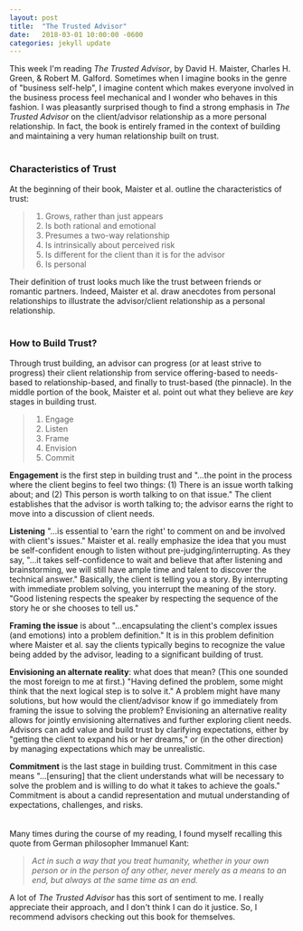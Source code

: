 ```yaml
---
layout: post
title:  "The Trusted Advisor"
date:   2018-03-01 10:00:00 -0600
categories: jekyll update
---
```


This week I'm reading *The Trusted Advisor*, by David H. Maister, Charles H. Green, & Robert M. Galford. Sometimes when I imagine books in the genre of "business self-help", I imagine content which makes everyone involved in the business process feel mechanical and I wonder who behaves in this fashion. I was pleasantly surprised though to find a strong emphasis in *The Trusted Advisor* on the client/advisor relationship as a more personal relationship. In fact, the book is entirely framed in the context of building and maintaining a very human relationship built on trust.
<br><br>
### Characteristics of Trust

At the beginning of their book, Maister et al. outline the characteristics of trust:

> 1. Grows, rather than just appears
> 2. Is both rational and emotional
> 3. Presumes a two-way relationship
> 4. Is intrinsically about perceived risk
> 5. Is different for the client than it is for the advisor
> 6. Is personal

Their definition of trust looks much like the trust between friends or romantic partners. Indeed, Maister et al. draw anecdotes from personal relationships to illustrate the advisor/client relationship as a personal relationship.
<br><br>
### How to Build Trust?

Through trust building, an advisor can progress (or at least strive to progress) their client relationship from service offering-based to needs-based to relationship-based, and finally to trust-based (the pinnacle). In the middle portion of the book, Maister et al. point out what they believe are *key* stages in building trust.

> 1. Engage
> 2. Listen
> 3. Frame
> 4. Envision
> 5. Commit

**Engagement** is the first step in building trust and "...the point in the process where the client begins to feel two things: (1) There is an issue worth talking about; and (2) This person is worth talking to on that issue." The client establishes that the advisor is worth talking to; the advisor earns the right to move into a discussion of client needs.

**Listening** "...is essential to 'earn the right' to comment on and be involved with client's issues." Maister et al. really emphasize the idea that you must be self-confident enough to listen without pre-judging/interrupting. As they say, "...it takes self-confidence to wait and believe that after listening and brainstorming, we will still have ample time and talent to discover the technical answer." Basically, the client is telling you a story. By interrupting with immediate problem solving, you interrupt the meaning of the story.  "Good listening respects the speaker by respecting the sequence of the story he or she chooses to tell us."

**Framing the issue** is about "...encapsulating the client's complex issues (and emotions) into a problem definition." It is in this problem definition where Maister et al. say the clients typically begins to recognize the value being added by the advisor, leading to a significant building of trust.

**Envisioning an alternate reality**: what does that mean? (This one sounded the most foreign to me at first.) "Having defined the problem, some might think that the next logical step is to solve it." A problem might have many solutions, but how would the client/advisor know if go immediately from framing the issue to solving the problem? Envisioning an alternative reality allows for jointly envisioning alternatives and further exploring client needs. Advisors can add value and build trust by clarifying expectations, either by "getting the client to expand his or her dreams," or (in the other direction) by managing expectations which may be unrealistic.

**Commitment** is the last stage in building trust. Commitment in this case means "...[ensuring] that the client understands what will be necessary to solve the problem and is willing to do what it takes to achieve the goals." Commitment is about a candid representation and mutual understanding of expectations, challenges, and risks.
<br><br><br>
Many times during the course of my reading, I found myself recalling this quote from German philosopher Immanuel Kant:
   
> *Act in such a way that you treat humanity, whether in your own person or in the person of any other, never merely as a means to an end, but always at the same time as an end.*  

A lot of *The Trusted Advisor* has this sort of sentiment to me.  I really appreciate their approach, and I don't think I can do it justice. So, I recommend advisors checking out this book for themselves.
